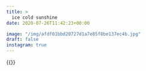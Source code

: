 ```yaml
---
title: >
  ice cold sunshine
date: 2020-07-26T11:42:23+00:00

image: "/img/afdf01bbd20727d1a7e85f8be137ec4b.jpg"
draft: false
instagram: true
---
```


{{<photo src="/img/afdf01bbd20727d1a7e85f8be137ec4b.jpg">}}
